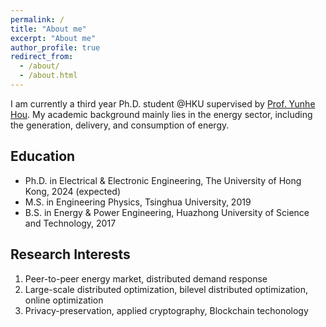 ```yaml
---
permalink: /
title: "About me"
excerpt: "About me"
author_profile: true
redirect_from: 
  - /about/
  - /about.html
---
```


I am currently a third year Ph.D. student @HKU supervised by [Prof. Yunhe Hou](https://www.eee.hku.hk/people/yhhou/). My academic background mainly lies in the energy sector, including the generation, delivery, and consumption of energy.

## Education

* Ph.D. in Electrical & Electronic Engineering, The University of Hong Kong, 2024 (expected)
* M.S. in Engineering Physics, Tsinghua University, 2019
* B.S. in Energy & Power Engineering, Huazhong University of Science and Technology, 2017

## Research Interests

1. Peer-to-peer energy market, distributed demand response
2. Large-scale distributed optimization, bilevel distributed optimization, online optimization
3. Privacy-preservation, applied cryptography, Blockchain techonology
